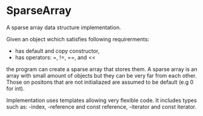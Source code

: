 # SparseArray
A sparse array data structure implementation.

Given an object wchich satisfies following requirerments:
- has default and copy constructor,
- has operators: =, !=, ==, and <<

the program can create a sparse array that stores them.
A sparse array is an array with small amount of objects but they can be very far from each other.
Those on positons that are not initialiazed are assumed to be default (e.g 0 for int).

Implementation uses templates allowing very flexible code. It includes types such as:
-index,
-reference and const reference,
-iterator and const iterator.

